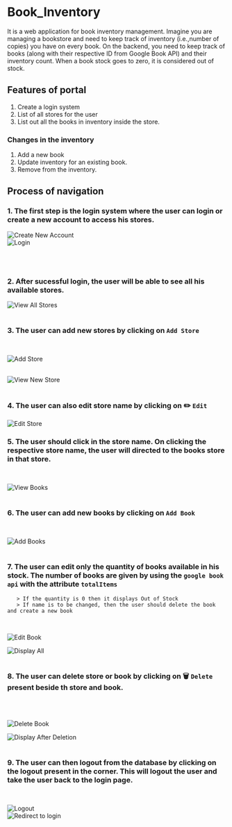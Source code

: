 # Book_Inventory
It is a web application for book inventory management. Imagine you are managing a bookstore and need to keep track of inventory (i.e.,number of copies) you have on every book. On the backend, you need to keep track of books (along with their respective ID from Google Book API) and their inventory count. When a book stock goes to zero, it is considered out of stock.

## Features of portal
1. Create a login system
2. List of all stores for the user
3. List out all the books in inventory inside the store.

### Changes in the inventory
1. Add a new book
2. Update inventory for an existing book.
3. Remove from the inventory.

## Process of navigation
### 1. The first step is the login system where the user can login or create a new account to access his stores.<br />

![Create New Account](/WebsiteImages/createaccount.png)
<br />
![Login](/WebsiteImages/login.png)

<br />
<br />

### 2. After sucessful login, the user will be able to see all his available stores.<br />

![View All Stores](/WebsiteImages/stores_overview.png)
<br />
<br />

### 3. The user can add new stores by clicking on ```Add Store```
<br />

![Add Store](/WebsiteImages/new_store.png)
<br />
<br />

![View New Store](/WebsiteImages/viewnewstore.png)
<br />
<br />
### 4. The user can also edit store name by clicking on :pencil2: ```Edit```   <br />

![Edit Store](/WebsiteImages/edit_store_name.png)
<br />

### 5. The user should click in the store name. On clicking the respective store name, the user will directed to the books store in that store.<br />
<br />

![View Books](/WebsiteImages/books_in_store.png)
<br />
<br />

### 6. The user can add new books by clicking on ```Add Book```<br />
<br />

![Add Books](/WebsiteImages/add_new_book.png)
<br />
<br />

### 7. The user can edit only the quantity of books available in his stock. The number of books are given by using the ```google book api``` with the attribute `totalItems`
       > If the quantity is 0 then it displays Out of Stock
       > If name is to be changed, then the user should delete the book and create a new book
       
<br />

![Edit Book](/WebsiteImages/edit_new_book.png)
<br />

![Display All](/WebsiteImages/display_final.png)
<br />
<br />

### 8. The user can delete store or book by clicking on :wastebasket: `Delete` present beside th store and book.
<br />
<br />

![Delete Book](/WebsiteImages/delete_book.png)
<br />

![Display After Deletion](/WebsiteImages/new_book_deleted.png)
<br />
<br />

### 9. The user can then logout from the database by clicking on the logout present in the corner. This will logout the user and take the user back to the login page.<br />
<br />

![Logout](/WebsiteImages/logout.png)
<br />
![Redirect to login](/WebsiteImages/login.png)
